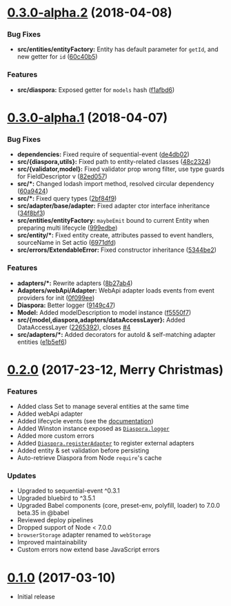 <a name="0.3.0-alpha.2"></a>
# [0.3.0-alpha.2](https://github.com/diaspora-orm/diaspora/compare/v0.3.0-alpha.1...v0.3.0-alpha.2) (2018-04-08)


### Bug Fixes

* **src/entities/entityFactory:** Entity has default parameter for `getId`, and new getter for `id` ([60c40b5](https://github.com/diaspora-orm/diaspora/commit/60c40b5))


### Features

* **src/diaspora:** Exposed getter for `models` hash ([f1afbd6](https://github.com/diaspora-orm/diaspora/commit/f1afbd6))



<a name="0.3.0-alpha.1"></a>
# [0.3.0-alpha.1](https://github.com/diaspora-orm/diaspora/compare/v0.2.0...v0.3.0-alpha.1) (2018-04-07)


### Bug Fixes

* **dependencies:** Fixed require of sequential-event ([de4db02](https://github.com/diaspora-orm/diaspora/commit/de4db02))
* **src/{diaspora,utils}:** Fixed path to entity-related classes ([48c2324](https://github.com/diaspora-orm/diaspora/commit/48c2324))
* **src/{validator,model}:** Fixed validator prop wrong filter, use type guards for FieldDescriptor v ([82ed057](https://github.com/diaspora-orm/diaspora/commit/82ed057))
* **src/*:** Changed lodash import method, resolved circular dependency ([60a9424](https://github.com/diaspora-orm/diaspora/commit/60a9424))
* **src/*:** Fixed query types ([2bf84f9](https://github.com/diaspora-orm/diaspora/commit/2bf84f9))
* **src/adapter/base/adapter:** Fixed adapter ctor interface inheritance ([34f8bf3](https://github.com/diaspora-orm/diaspora/commit/34f8bf3))
* **src/entities/entityFactory:** `maybeEmit` bound to current Entity when preparing multi lifecycle ([999edbe](https://github.com/diaspora-orm/diaspora/commit/999edbe))
* **src/entity/*:** Fixed entity create, attributes passed to event handlers, sourceName in Set actio ([6971dfd](https://github.com/diaspora-orm/diaspora/commit/6971dfd))
* **src/errors/ExtendableError:** Fixed constructor inheritance ([5344be2](https://github.com/diaspora-orm/diaspora/commit/5344be2))


### Features

* **adapters/*:** Rewrite adapters ([8b27ab4](https://github.com/diaspora-orm/diaspora/commit/8b27ab4))
* **Adapters/webApi/Adapter:** WebApi adapter loads events from event providers for init ([0f099ee](https://github.com/diaspora-orm/diaspora/commit/0f099ee))
* **Diaspora:** Better logger ([9149c47](https://github.com/diaspora-orm/diaspora/commit/9149c47))
* **Model:** Added modelDescription to model instance ([f5550f7](https://github.com/diaspora-orm/diaspora/commit/f5550f7))
* **src/{model,diaspora,adapters/dataAccessLayer}:** Added DataAccessLayer ([2265392](https://github.com/diaspora-orm/diaspora/commit/2265392)), closes [#4](https://github.com/diaspora-orm/diaspora/issues/4)
* **src/adapters/*:** Added decorators for autoId & self-matching adapter entities ([e1b5ef6](https://github.com/diaspora-orm/diaspora/commit/e1b5ef6))



<a name="0.2.0"></a>
# [0.2.0](https://github.com/diaspora-orm/diaspora/compare/v0.1.0...v0.2.0) (2017-23-12, Merry Christmas)

### Features

* Added class Set to manage several entities at the same time
* Added webApi adapter
* Added lifecycle events (see the [documentation](https://diaspora.ithoughts.io/events-in-diaspora.html#lifecycle-events))
* Added Winston instance exposed as [`Diaspora.logger`](https://diaspora.ithoughts.io/jsdoc/Diaspora.html#.logger__anchor)
* Added more custom errors
* Added [`Diaspora.registerAdapter`](https://diaspora.ithoughts.io/jsdoc/Diaspora.html#.registerAdapter__anchor) to register external adapters
* Added entity & set validation before persisting
* Auto-retrieve Diaspora from Node `require`'s cache

### Updates

* Upgraded to sequential-event ^0.3.1
* Upgraded bluebird to ^3.5.1
* Upgraded Babel components (core, preset-env, polyfill, loader) to 7.0.0 beta.35 in @babel
* Reviewed deploy pipelines
* Dropped support of Node < 7.0.0
* `browserStorage` adapter renamed to `webStorage`
* Improved maintainability
* Custom errors now extend base JavaScript errors


<a name="0.1.0"></a>
# [0.1.0](https://github.com/diaspora-orm/diaspora/compare/v0.1.0...init) (2017-03-10)


* Initial release
